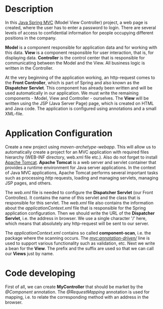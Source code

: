 # Description

In this [Java Spring MVC](https://docs.spring.io/spring-framework/docs/3.2.x/spring-framework-reference/html/mvc.html) (Model View Controller) project, a web page is created, where the user has to enter a password to login. There are several levels of access to confidential information for people occupying different positions in the company.

**Model** is a component responsible for application data and for working with this data. **View** is a component responsible for user interaction, that is, for displaying data. **Controller** is the control center that is responsible for communicating between the Model and the View. All business logic is written in the Controller.

At the very beginning of the application working, an http-request comes to the **Front Controller**, which is part of Spring and also known as the **Dispatcher Servlet**. This component has already been written and will be used automatically in our application. We must write the remaining components - Model, View and Controller - ourselves. The **View** will be written using the JSP (Java Server Page) page, which is created on HTML and Java code. The application is configured using annotations and a small XML-file.

# Application Configuration

Create a new project using *maven-archetype-webapp*. This will allow us to automatically create a project for an MVC application with required files hierarchy (WEB-INF directory, web.xml file etc.). Also do not forget to install [Apache Tomcat](https://tomcat.apache.org/download-90.cgi). **Apache Tomcat** is a web server and servlet container that provides a runtime environment for Java server applications. In the context of Java MVC applications, Apache Tomcat performs several important tasks such as processing *http* requests, loading and managing servlets, managing JSP pages, and others.

The *web.xml* file is needed to configure the **Dispatcher Servlet** (our Front Controlles). It contains the name of this servlet and the class that is responsible for this servlet. The *web.xml* file also contains the information about the *applicationContext.xml* file that is responsible for the Spring application configuration. Then we should write the URL of the **Dispatcher Servlet**, i.e. the address in browser. We use a single character '/' here, which means that absolutely any http-request will be sent to our server.

The *applicationContext.xml* contains so called **component-scan**, i.e. the package where the scanning occurs. The *<mvc:annotation-driven/>* line is used to support various functionality such as validation, etc. Next we write a bean for the **View**. The prefix and the suffix are used so that we can call our **Views** just by name.

# Code developing

First of all, we can create **MyController** that should be market by the *@Component* annotation. The *@RequestMapping* annotation is used for mapping, i.e. to relate the corresponding method with an address in the browser.
